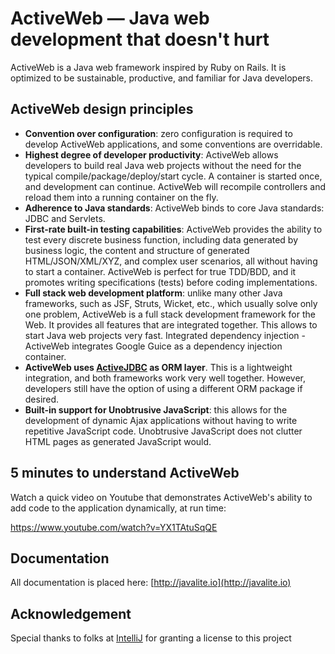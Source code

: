 ActiveWeb &mdash; Java web development that doesn't hurt
=========

ActiveWeb is a Java web framework inspired by Ruby on Rails. It is optimized to be sustainable,  productive, and familiar for Java developers. 

## ActiveWeb design principles

* __Convention over configuration__: zero configuration is required to develop ActiveWeb applications, and some conventions are overridable.
* __Highest degree of developer productivity__: ActiveWeb allows developers to build real Java web projects without the need for the typical compile/package/deploy/start cycle. A container is started once, and development can continue. ActiveWeb will recompile controllers and reload them into a running container on the fly.
* __Adherence to Java standards__: ActiveWeb binds to core Java standards: JDBC and Servlets.
* __First-rate built-in testing capabilities__: ActiveWeb provides the ability to test every discrete business function, including data generated by business logic, the content and structure of generated HTML/JSON/XML/XYZ, and complex user scenarios, all without having to start a container. ActiveWeb is perfect for true TDD/BDD, and it promotes writing specifications (tests) before coding implementations.
* __Full stack web development platform__: unlike many other Java frameworks, such as JSF, Struts, Wicket, etc., which usually solve only one problem, ActiveWeb is a full stack development framework for the Web. It provides all features that are integrated together. This allows to start Java web projects very fast.
Integrated dependency injection - ActiveWeb integrates Google Guice as a dependency injection container.
* __ActiveWeb uses [ActiveJDBC](https://github.com/javalite/activejdbc) as ORM layer__. This is a lightweight integration, and both frameworks work very well together. However, developers still have the option of using a different ORM package if desired.
* __Built-in support for Unobtrusive JavaScript__: this allows for the development of dynamic Ajax applications without having to write repetitive JavaScript code. Unobtrusive JavaScript does not clutter HTML pages as generated JavaScript would.

## 5 minutes to understand ActiveWeb

Watch a quick video on Youtube that demonstrates ActiveWeb's ability to add code to the application dynamically, at run time:

https://www.youtube.com/watch?v=YX1TAtuSqQE

## Documentation

All documentation is placed here: [http://javalite.io](http://javalite.io)


## Acknowledgement

Special thanks to folks at [IntelliJ](http://www.jetbrains.com/) for granting a license to this project
